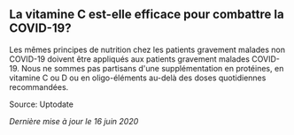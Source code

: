 ## La vitamine C est-elle efficace pour combattre la COVID-19?

Les mêmes principes de nutrition chez les patients gravement malades non COVID-19 doivent être appliqués aux patients gravement malades COVID-19. Nous ne sommes pas partisans d'une supplémentation en protéines, en vitamine C ou D ou en oligo-éléments au-delà des doses quotidiennes recommandées.

Source: Uptodate

_Dernière mise à jour le 16 juin 2020_
